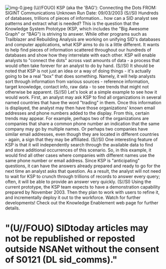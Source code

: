 ![img-0.jpeg](img-0.jpeg)
(U//FOUO) KSP (aka the 'BAG'): Connecting the Dots
FROM: SIGINT Communications
Unknown
Run Date: 09/03/2003
(S//SI) Hundreds of databases, trillions of pieces of information... how can a SID analyst see patterns and extract what is needed? This is the question that the Knowledge System Prototype (KSP, which includes the "Big Awesome Graph" or "BAG") is striving to answer. While other programs such as Trailblazer and Rebuilding Analysis are working on unifying SID's databases and computer applications, what KSP aims to do is a little different. It wants to help find pieces of information scattered throughout our hundreds of databases and show how they interrelate with each other. KSP will enable analysts to "connect the dots" across vast amounts of data - a process that would often take forever for an analyst to do by hand.
(S//SI) It should be noted that KSP is not just an idea or a way of doing things - it's actually going to be a real "box" that does something. Namely, it will help analysts sort through information from various sources - reference information, target knowledge, contact info, raw data - to see trends that might not otherwise be apparent.
(S//SI) Let's look at a simple example to see how it would work. First, an analyst may ask KSP to find all organizations in several named countries that have the word "trading" in them. Once this information is displayed, the analyst may then have those organizations' known email addresses and phone numbers added to the display. From this, certain trends may appear. For example, perhaps two of the organizations are companies that share a common phone number an indication that the same company may go by multiple names. Or perhaps two companies have similar email addresses, even though they are located in different countries - again, a sign that they may be affiliated.
(S//SI) One interesting feature of KSP is that it will independently search through the available data to find and store additional occurrences of this scenario. So, in this example, it would find all other cases where companies with different names use the same phone number or email address. Since KSP is "anticipating" questions, it can have the answers already prepared and ready to go for the next time an analyst asks that question. As a result, the analyst will not need to wait for KSP to crunch through trillions of records to answer every query; often, it will be able to provide an answer very quickly.
(S//SI) Using the current prototype, the KSP team expects to have a demonstration capability prepared by November 2003. Then they plan to work with users to refine it, and incrementally deploy it out to the workforce. Watch for further developments! Check out the Knowledge Enablement web page for further details.

# "(U//FOUO) SIDtoday articles may not be republished or reposted outside NSANet without the consent of S0121 (DL sid_comms)."
